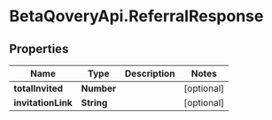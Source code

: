 # BetaQoveryApi.ReferralResponse

## Properties

Name | Type | Description | Notes
------------ | ------------- | ------------- | -------------
**totalInvited** | **Number** |  | [optional] 
**invitationLink** | **String** |  | [optional] 



